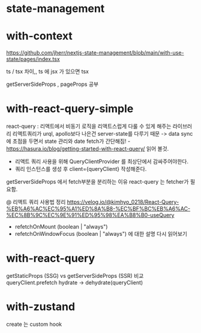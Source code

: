 # state-management

# with-context

https://github.com/jherr/nextjs-state-management/blob/main/with-use-state/pages/index.tsx

ts / tsx 차이,, ts 에 jsx 가 있으면 tsx

getServerSideProps , pageProps 공부

# with-react-query-simple

react-query : 리액트에서 비동기 로직을 리액트스럽게 다룰 수 있게 해주는 라이브러리
리액트쿼리가 urql, apollo보다 나은건 server-state를 다루기 때문
-> data sync 에 초점을 두면서 state 관리와 date fetch가 간단해짐! -https://hasura.io/blog/getting-started-with-react-query/ 읽어 볼것.

- 리액트 쿼리 사용을 위해 QueryClientProvider 를 최상단에서 감싸주어야한다.
- 쿼리 인스턴스를 생성 후 client={queryClient} 작성해준다.

getServerSideProps 에서 fetch부분을 분리하는 이유
react-query 는 fetcher가 필요함.

@ 리액트 쿼리 사용법 정리
https://velog.io/@kimhyo_0218/React-Query-%EB%A6%AC%EC%95%A1%ED%8A%B8-%EC%BF%BC%EB%A6%AC-%EC%8B%9C%EC%9E%91%ED%95%98%EA%B8%B0-useQuery

- refetchOnMount (boolean | "always")
- refetchOnWindowFocus (boolean | "always")
  에 대한 설명 다시 읽어보기

# with-react-query

getStaticProps (SSG) vs getServerSideProps (SSR) 비교
queryClient.prefetch
hydrate -> dehydrate(queryClient)

# with-zustand

create 는 custom hook
